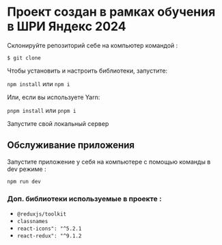 # Проект создан в рамках обучения в ШРИ Яндекс 2024

Склонируйте репозиторий себе на компьютер командой :

`$ git clone`

Чтобы установить и настроить библиотеки, запустите:

`npm install` или `npm i`

Или, если вы используете Yarn:

`pnpm install` или `pnpm i`

Запустите свой локальный сервер

## Обслуживание приложения

Запустите приложение у себя на компьютере с помощью команды в dev режиме :

`npm run dev`

### Доп. библиотеки используемые в проекте :

- `@reduxjs/toolkit`
- `classnames`
- `react-icons": "^5.2.1`
- `react-redux": "^9.1.2`

